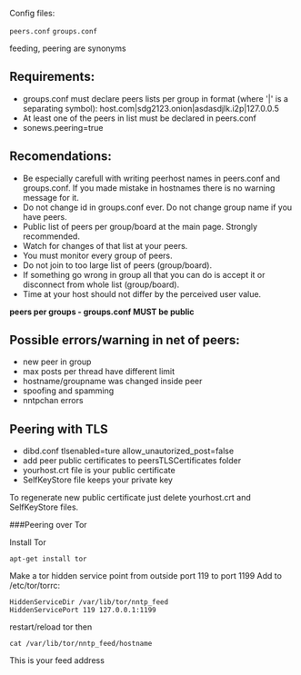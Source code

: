 Config files:

`peers.conf`
`groups.conf`

feeding, peering are synonyms

Requirements:
---------

* groups.conf must declare peers lists per group in format (where '|' is a separating symbol):
host.com|sdg2123.onion|asdasdjlk.i2p|127.0.0.5
* At least one of the peers in list must be declared in peers.conf
* sonews.peering=true


Recomendations:
---------

* Be especially carefull with writing peerhost names in peers.conf and groups.conf. If you made mistake in hostnames there is no warning message for it.
* Do not change id in groups.conf ever. Do not change group name if you have peers.
* Public list of peers per group/board at the main page. Strongly recommended.
* Watch for changes of that list at your peers.
* You must monitor every group of peers.
* Do not join to too large list of peers (group/board).
* If something go wrong in group all that you can do is accept it or disconnect from whole list (group/board).
* Time at your host should not differ by the perceived user value.

**peers per groups - groups.conf MUST be public**


Possible errors/warning in net of peers:
------------------------
* new peer in group
* max posts per thread have different limit
* hostname/groupname was changed inside peer
* spoofing and spamming
* nntpchan errors

Peering with TLS
----------
- dibd.conf tlsenabled=ture allow_unautorized_post=false
- add peer public certificates to peersTLSCertificates folder
- yourhost.crt file is your public certificate
- SelfKeyStore file keeps your private key

To regenerate new public certificate just delete yourhost.crt and SelfKeyStore files.

###Peering over Tor

Install Tor

    apt-get install tor

Make a tor hidden service point from outside port 119 to port 1199
Add to /etc/tor/torrc:

    HiddenServiceDir /var/lib/tor/nntp_feed
    HiddenServicePort 119 127.0.0.1:1199

restart/reload tor then

    cat /var/lib/tor/nntp_feed/hostname

This is your feed address
